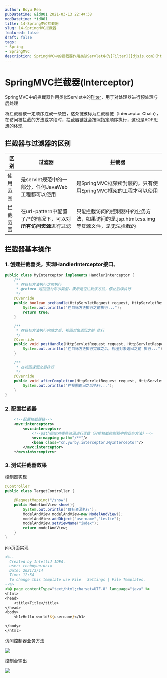 ```yaml
---
author: Boyu Ren
pubDatetime: &id001 2021-03-13 22:40:38
modDatetime: *id001
title: 14-SpringMVC拦截器
slug: 14-SpringMVC拦截器
featured: false
draft: false
tags:
- Spring
- SpringMVC
description: SpringMVC中的拦截器作用类似Servlet中的[Filter]([djsis.com](http://localhost:4000/2021/03/03/19-Filter%E8%BF%87%E6%BB%A4%E5%99%A8/))，用于对处理器进行预处理与后处理
---
```


# SpringMVC拦截器(Interceptor)



SpringMVC中的拦截器作用类似Servlet中的[Filter]([djsis.com](http://localhost:4000/2021/03/03/19-Filter%E8%BF%87%E6%BB%A4%E5%99%A8/))，用于对处理器进行预处理与后处理

将拦截器按一定顺序连成一条链，这条链被称为拦截器链（Interceptor Chain），在访问被拦截的方法或字段时，拦截器链就会按照指定顺序执行，这也是AOP思想的体现

## 拦截器与过滤器的区别

区别|过滤器|拦截器
---|---|---
使用范围|是servlet规范中的一部分，任何JavaWeb工程都可以使用|是SpringMVC框架所封装的，只有使用SpringMVC框架的工程才可以使用
拦截范围|在url-pattern中配置了/*的情况下，可以对**所有访问资源**进行过滤|只能拦截访问的控制器中的业务方法，如果访问的是.jsp.html.css.img等资源文件，是无法拦截的


## 拦截器基本操作

### 1. 创建拦截器类，实现HandlerInterceptor接口、
```java
public class MyInterceptor implements HandlerInterceptor {
    /**
     * 在目标方法执行之前执行
     * @return 返回值为布尔类型，表示是否拦截该方法，停止后续执行
     */
    @Override
    public boolean preHandle(HttpServletRequest request, HttpServletResponse response, Object handler) throws Exception {
        System.out.println("在目标方法执行之前执行...");
        return true;
    }

    /**
     * 在目标方法执行完成之后，视图对象返回之前 执行
     */
    @Override
    public void postHandle(HttpServletRequest request, HttpServletResponse response, Object handler, ModelAndView modelAndView) throws Exception {
        System.out.println("在目标方法执行完成之后，视图对象返回之前 执行...");
    }

    /**
     * 在视图返回之后执行
     */
    @Override
    public void afterCompletion(HttpServletRequest request, HttpServletResponse response, Object handler, Exception ex) throws Exception {
        System.out.println("在视图返回之后执行...");
    }
}
```

### 2. 配置拦截器

```xml
    <!--配置拦截器链-->
    <mvc:interceptors> 
        <mvc:interceptor>
            <!--path指定对哪些资源进行拦截（只能拦截控制器中的业务方法）-->
            <mvc:mapping path="/**"/>
            <bean class="cn.ywrby.interceptor.MyInterceptor"/>
        </mvc:interceptor>
    </mvc:interceptors>
```

### 3. 测试拦截器效果

控制器实现
```java
@Controller
public class TargetController {

    @RequestMapping("/show")
    public ModelAndView show(){
        System.out.println("目标资源执行");
        ModelAndView modelAndView=new ModelAndView();
        modelAndView.addObject("username","Leslie");
        modelAndView.setViewName("index");
        return modelAndView;
    }
}
```
jsp页面实现

```jsp
<%--
  Created by IntelliJ IDEA.
  User: renboyu010214
  Date: 2021/3/14
  Time: 12:54
  To change this template use File | Settings | File Templates.
--%>
<%@ page contentType="text/html;charset=UTF-8" language="java" %>
<html>
<head>
    <title>Title</title>
</head>
<body>
    <h1>Hello world!${username}</h1>

</body>
</html>
```

访问控制器业务方法

![](https://ywrbyimg.oss-cn-chengdu.aliyuncs.com/img/testresult.png)

控制台输出

![](https://ywrbyimg.oss-cn-chengdu.aliyuncs.com/img/testresult2.png)

